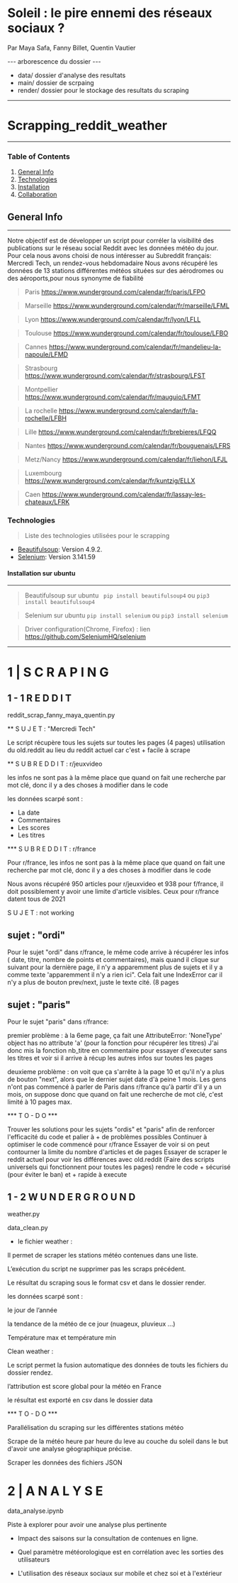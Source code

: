 # Soleil : le pire ennemi des réseaux sociaux ?

Par Maya Safa, Fanny Billet, Quentin Vautier

--- arborescence du dossier ---

- data/ dossier d'analyse des resultats 
- main/ dossier de scrpaing 
- render/ dossier pour le stockage des resultats du scraping 

------------------------------------------------------------

# Scrapping_reddit_weather
***
### Table of Contents
1. [General Info](#general-info)
2. [Technologies](#technologies)
3. [Installation](#installation)
4. [Collaboration](#collaboration)

## General Info
***
Notre objectif est de développer un script pour corréler la visibilité des publications sur le réseau social Reddit avec les données météo du jour.
Pour cela nous avons choisi de nous intéresser au Subreddit français: Mercredi Tech, un rendez-vous hebdomadaire
Nous avons récupéré les données de 13 stations différentes météos situées sur des aérodromes ou des aéroports,pour nous synonyme de fiabilité

>Paris https://www.wunderground.com/calendar/fr/paris/LFPO  

>Marseille https://www.wunderground.com/calendar/fr/marseille/LFML  

>Lyon https://www.wunderground.com/calendar/fr/lyon/LFLL  

>Toulouse https://www.wunderground.com/calendar/fr/toulouse/LFBO  

>Cannes https://www.wunderground.com/calendar/fr/mandelieu-la-napoule/LFMD  

>Strasbourg https://www.wunderground.com/calendar/fr/strasbourg/LFST  

>Montpellier https://www.wunderground.com/calendar/fr/mauguio/LFMT  

>La rochelle https://www.wunderground.com/calendar/fr/la-rochelle/LFBH  

>Lille https://www.wunderground.com/calendar/fr/brebieres/LFQQ  

>Nantes https://www.wunderground.com/calendar/fr/bouguenais/LFRS  

>Metz/Nancy https://www.wunderground.com/calendar/fr/liehon/LFJL  

>Luxembourg https://www.wunderground.com/calendar/fr/kuntzig/ELLX  

>Caen https://www.wunderground.com/calendar/fr/lassay-les-chateaux/LFRK  


### Technologies
>Liste des technologies utilisées pour le scrapping
* [Beautifulsoup](https://www.crummy.com/software/BeautifulSoup/bs4/doc/): Version 4.9.2. 
* [Selenium](https://www.selenium.dev/documentation/fr/): Version 3.141.59

#### Installation sur ubuntu
***
> Beautifulsoup sur ubuntu
 ``` pip install beautifulsoup4``` ou ```pip3 install beautifulsoup4```  
 
> Selenium sur ubuntu 
```pip install selenium```  ou ```pip3 install selenium```  

> Driver configuration(Chrome, Firefox) : lien https://github.com/SeleniumHQ/selenium 

-----------------------------------------------------------------------------

# 1 | S C R A P I N G 

## 1 - 1 R E D D I T

reddit_scrap_fanny_maya_quentin.py

** S U J E T : "Mercredi Tech"

Le script récupère tous les sujets sur toutes les pages (4 pages) utilisation du old.reddit au lieu du reddit actuel car c'est + facile à scrape

** S U B R E D D I T : r/jeuxvideo

 les infos ne sont pas à la même place que quand on fait une recherche par mot clé, donc il y a des choses à modifier dans le code

les données scarpé sont :

- La date
- Commentaires
- Les scores
- Les titres

*** S U B R E D D I T : r/france

Pour r/france, les infos ne sont pas à la même place que quand on fait une recherche par mot clé, donc il y a des choses à modifier dans le code

Nous avons récupéré 950 articles pour r/jeuxvideo et 938 pour f/france, il doit possiblement y avoir une limite d'article visibles. Ceux pour r/france datent tous de 2021

S U J E T : not working

## sujet : "ordi"

Pour le sujet "ordi" dans r/france, le même code arrive à récupérer les infos ( date, titre, nombre de points et commentaires), mais quand il clique sur suivant pour la dernière page, il n'y a apparemment plus de sujets et il y a comme texte 'apparemment il n'y a rien ici". Cela fait une IndexError car il n'y a plus de bouton prev/next, juste le texte cité. (8 pages

## sujet : "paris"

Pour le sujet "paris" dans r/france:

premier problème : à la 6eme page, ça fait une AttributeError: 'NoneType' object has no attribute 'a' (pour la fonction pour récupérer les titres) J'ai donc mis la fonction nb_titre en commentaire pour essayer d'executer sans les titres et voir si il arrive à récup les autres infos sur toutes les pages

deuxieme problème : on voit que ça s'arrête à la page 10 et qu'il n'y a plus de bouton "next", alors que le dernier sujet date d'à peine 1 mois. Les gens n'ont pas commencé à parler de Paris dans r/france qu'à partir d'il y a un mois, on suppose donc que quand on fait une recherche de mot clé, c'est limité à 10 pages max.

*** T O - D O ***

Trouver les solutions pour les sujets "ordis" et "paris" afin de renforcer l'efficacité du code et palier à + de problèmes possibles
Continuer à optimiser le code commencé pour r/france
Essayer de voir si on peut contourner la limite du nombre d'articles et de pages
Essayer de scraper le reddit actuel pour voir les différences avec old.reddit
(Faire des scripts universels qui fonctionnent pour toutes les pages)
rendre le code + sécurisé (pour éviter le ban) et + rapide à execute

## 1 - 2 W U N D E R G R O U N D 

weather.py

data_clean.py

- le fichier weather :

Il permet de scraper les stations météo contenues dans une liste.

L’exécution du script ne supprimer pas les scraps précédent.

Le résultat du scraping sous le format csv et dans le dossier render.



les données scarpé sont :

le jour de l’année

la tendance de la météo de ce jour (nuageux, pluvieux ...)

Température max et température min 



Clean weather :

Le script permet la fusion automatique des données de touts les fichiers du dossier rendez.

l’attribution est score global pour la météo en France

le résultat est exporté en csv dans le dossier data 


*** T O - D O ***

Parallélisation du scraping sur les différentes stations météo 

Scrape de la météo heure par heure du leve au couche du soleil dans le but d'avoir une analyse géographique précise.

Scraper les données des fichiers JSON 


# 2 | A N A L Y S E 

data_analyse.ipynb

Piste à explorer pour avoir une analyse plus pertinente

- Impact des saisons sur la consultation de contenues en ligne.

- Quel paramètre météorologique est en corrélation avec les sorties des utilisateurs

- L'utilisation des réseaux sociaux sur mobile et chez soi et à l'extérieur

